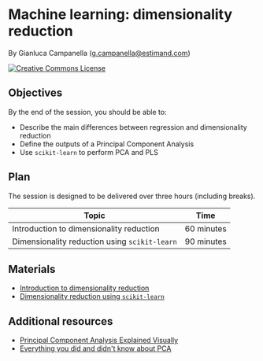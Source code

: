 # Machine learning: dimensionality reduction

By Gianluca Campanella (<g.campanella@estimand.com>)

[![Creative Commons License](https://i.creativecommons.org/l/by/4.0/80x15.png)](http://creativecommons.org/licenses/by/4.0/)

## Objectives

By the end of the session, you should be able to:

* Describe the main differences between regression and dimensionality reduction
* Define the outputs of a Principal Component Analysis
* Use `scikit-learn` to perform PCA and PLS

## Plan

The session is designed to be delivered over three hours (including breaks).

| Topic                                         | Time        |
| --------------------------------------------- | ----------- |
| Introduction to dimensionality reduction      | 60 minutes  |
| Dimensionality reduction using `scikit-learn` | 90 minutes  |

## Materials

* [Introduction to dimensionality reduction](https://cdn.rawgit.com/estimand/ga-data-science/master/11_ml_dimensionality_reduction/slides/intro_dimensionality_reduction.pdf)
* [Dimensionality reduction using `scikit-learn`](https://cdn.rawgit.com/estimand/ga-data-science/master/11_ml_dimensionality_reduction/notebooks/01_dimensionality_reduction.ipynb)

## Additional resources

* [Principal Component Analysis Explained Visually](http://setosa.io/ev/principal-component-analysis/)
* [Everything you did and didn't know about PCA](http://alexhwilliams.info/itsneuronalblog/2016/03/27/pca/)

